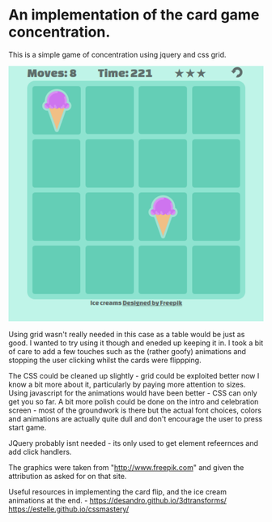 # An implementation of the card game concentration.

This is a simple game of concentration using jquery and css grid.

![screenshot](screenshot.png "Screenshot")

Using grid wasn't really needed in this case as a table would be just as good. I
wanted to try using it though and eneded up keeping it in. I took a bit of care
to add a few touches such as the (rather goofy) animations and stopping the user
clicking whilst the cards were flippping.

The CSS could be cleaned up slightly - grid could be exploited better now I know
a bit more about it, particularly by paying more attention to sizes. Using
javascript for the animations would have been better - CSS can only get you so
far. A bit more polish could be done on the intro and celebration screen - most
of the groundwork is there but the actual font choices, colors and animations
are actually quite dull and don't encourage the user to press start game.

JQuery probably isnt needed - its only used to get element refeernces and add
click handlers.

The graphics were taken from "http://www.freepik.com" and given the attribution
as asked for on that site.

Useful resources in implementing the card flip, and the ice cream animations at
the end. - https://desandro.github.io/3dtransforms/ https://estelle.github.io/cssmastery/

